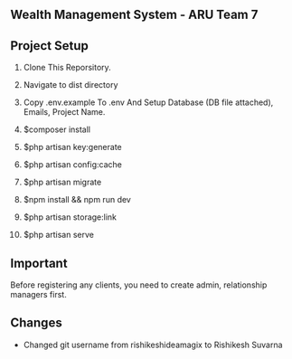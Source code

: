 ## Wealth Management System - ARU Team 7

## Project Setup

1. Clone This Reporsitory.

2. Navigate to dist directory

3. Copy .env.example To .env And Setup Database (DB file attached), Emails, Project Name.

4. $composer install

5. $php artisan key:generate

6. $php artisan config:cache

7. $php artisan migrate

8. $npm install && npm run dev

9. $php artisan storage:link

10. $php artisan serve

## Important
Before registering any clients, you need to create admin, relationship managers first. 
## Changes
* Changed git username from rishikeshideamagix to Rishikesh Suvarna